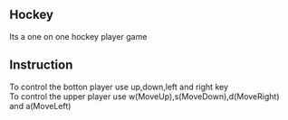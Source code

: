 ##  Hockey
Its a one on one hockey player game

## Instruction

To control the botton player use up,down,left and right key <br>
To control the upper player use w(MoveUp),s(MoveDown),d(MoveRight) and a(MoveLeft)
